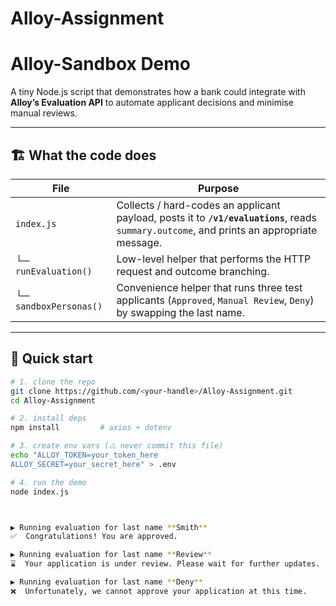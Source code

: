 # Alloy-Assignment

# Alloy-Sandbox Demo

A tiny Node.js script that demonstrates how a bank could integrate with **Alloy’s
Evaluation API** to automate applicant decisions and minimise manual reviews.

---

## 🏗️ What the code does

| File | Purpose |
|------|---------|
| `index.js` | Collects / hard-codes an applicant payload, posts it to **`/v1/evaluations`**, reads `summary.outcome`, and prints an appropriate message. |
|  └─ `runEvaluation()` | Low-level helper that performs the HTTP request and outcome branching. |
|  └─ `sandboxPersonas()` | Convenience helper that runs three test applicants (`Approved`, `Manual Review`, `Deny`) by swapping the last name. |

---

## 🚀 Quick start

```bash
# 1. clone the repo
git clone https://github.com/<your-handle>/Alloy-Assignment.git
cd Alloy-Assignment

# 2. install deps
npm install         # axios + dotenv

# 3. create env vars (⚠️ never commit this file)
echo "ALLOY_TOKEN=your_token_here
ALLOY_SECRET=your_secret_here" > .env

# 4. run the demo
node index.js



▶ Running evaluation for last name **Smith**
✅  Congratulations! You are approved.

▶ Running evaluation for last name **Review**
⌛  Your application is under review. Please wait for further updates.

▶ Running evaluation for last name **Deny**
❌  Unfortunately, we cannot approve your application at this time.
